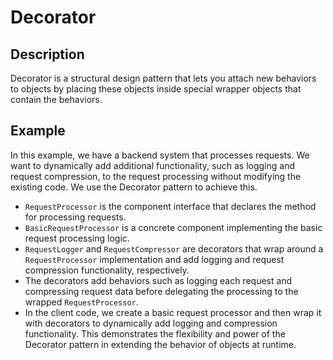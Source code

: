# Decorator

## Description

Decorator is a structural design pattern that lets you attach new behaviors to objects by placing these objects inside special wrapper objects that contain the behaviors.

## Example

In this example, we have a backend system that processes requests. We want to dynamically add additional functionality, such as logging and request compression, to the request processing without modifying the existing code. We use the Decorator pattern to achieve this.

- `RequestProcessor` is the component interface that declares the method for processing requests.
- `BasicRequestProcessor` is a concrete component implementing the basic request processing logic.
- `RequestLogger` and `RequestCompressor` are decorators that wrap around a `RequestProcessor` implementation and add logging and request compression functionality, respectively.
- The decorators add behaviors such as logging each request and compressing request data before delegating the processing to the wrapped `RequestProcessor`.
- In the client code, we create a basic request processor and then wrap it with decorators to dynamically add logging and compression functionality. This demonstrates the flexibility and power of the Decorator pattern in extending the behavior of objects at runtime.
